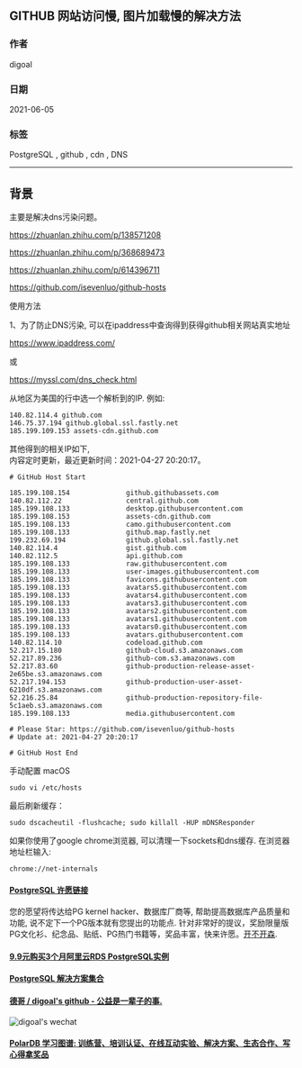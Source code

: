 ## GITHUB 网站访问慢, 图片加载慢的解决方法  
                  
### 作者                  
digoal                  
                  
### 日期                  
2021-06-05                  
                  
### 标签                  
PostgreSQL , github , cdn , DNS            
                  
----                  
                  
## 背景      
主要是解决dns污染问题。   
  
https://zhuanlan.zhihu.com/p/138571208  
  
https://zhuanlan.zhihu.com/p/368689473      
  
https://zhuanlan.zhihu.com/p/614396711  
  
https://github.com/isevenluo/github-hosts  
  
使用方法  
  
1、为了防止DNS污染, 可以在ipaddress中查询得到获得github相关网站真实地址  
  
https://www.ipaddress.com/  
  
或  
  
https://myssl.com/dns_check.html  
  
从地区为美国的行中选一个解析到的IP. 例如:   
  
```  
140.82.114.4 github.com  
146.75.37.194 github.global.ssl.fastly.net  
185.199.109.153 assets-cdn.github.com  
```  
  
其他得到的相关IP如下,    
内容定时更新，最近更新时间：2021-04-27 20:20:17。  
  
```  
# GitHub Host Start  
  
185.199.108.154              github.githubassets.com  
140.82.112.22                central.github.com  
185.199.108.133              desktop.githubusercontent.com  
185.199.108.153              assets-cdn.github.com  
185.199.108.133              camo.githubusercontent.com  
185.199.108.133              github.map.fastly.net  
199.232.69.194               github.global.ssl.fastly.net  
140.82.114.4                 gist.github.com  
140.82.112.5                 api.github.com  
185.199.108.133              raw.githubusercontent.com  
185.199.108.133              user-images.githubusercontent.com  
185.199.108.133              favicons.githubusercontent.com  
185.199.108.133              avatars5.githubusercontent.com  
185.199.108.133              avatars4.githubusercontent.com  
185.199.108.133              avatars3.githubusercontent.com  
185.199.108.133              avatars2.githubusercontent.com  
185.199.108.133              avatars1.githubusercontent.com  
185.199.108.133              avatars0.githubusercontent.com  
185.199.108.133              avatars.githubusercontent.com  
140.82.114.10                codeload.github.com  
52.217.15.180                github-cloud.s3.amazonaws.com  
52.217.89.236                github-com.s3.amazonaws.com  
52.217.83.60                 github-production-release-asset-2e65be.s3.amazonaws.com  
52.217.194.153               github-production-user-asset-6210df.s3.amazonaws.com  
52.216.25.84                 github-production-repository-file-5c1aeb.s3.amazonaws.com  
185.199.108.133              media.githubusercontent.com  
  
# Please Star: https://github.com/isevenluo/github-hosts  
# Update at: 2021-04-27 20:20:17  
  
# GitHub Host End  
```  
  
手动配置 macOS  
  
```  
sudo vi /etc/hosts  
```  
  
最后刷新缓存：  
  
```  
sudo dscacheutil -flushcache; sudo killall -HUP mDNSResponder
```
  
如果你使用了google chrome浏览器, 可以清理一下sockets和dns缓存. 在浏览器地址栏输入:   
```
chrome://net-internals
```
     
  
#### [PostgreSQL 许愿链接](https://github.com/digoal/blog/issues/76 "269ac3d1c492e938c0191101c7238216")
您的愿望将传达给PG kernel hacker、数据库厂商等, 帮助提高数据库产品质量和功能, 说不定下一个PG版本就有您提出的功能点. 针对非常好的提议，奖励限量版PG文化衫、纪念品、贴纸、PG热门书籍等，奖品丰富，快来许愿。[开不开森](https://github.com/digoal/blog/issues/76 "269ac3d1c492e938c0191101c7238216").  
  
  
#### [9.9元购买3个月阿里云RDS PostgreSQL实例](https://www.aliyun.com/database/postgresqlactivity "57258f76c37864c6e6d23383d05714ea")
  
  
#### [PostgreSQL 解决方案集合](https://yq.aliyun.com/topic/118 "40cff096e9ed7122c512b35d8561d9c8")
  
  
#### [德哥 / digoal's github - 公益是一辈子的事.](https://github.com/digoal/blog/blob/master/README.md "22709685feb7cab07d30f30387f0a9ae")
  
  
![digoal's wechat](../pic/digoal_weixin.jpg "f7ad92eeba24523fd47a6e1a0e691b59")
  
  
#### [PolarDB 学习图谱: 训练营、培训认证、在线互动实验、解决方案、生态合作、写心得拿奖品](https://www.aliyun.com/database/openpolardb/activity "8642f60e04ed0c814bf9cb9677976bd4")
  
